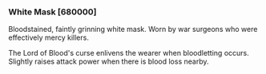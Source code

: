 ### White Mask [680000]

Bloodstained, faintly grinning white mask. Worn by war surgeons who were effectively mercy killers.

The Lord of Blood's curse enlivens the wearer when bloodletting occurs. Slightly raises attack power when there is blood loss nearby.